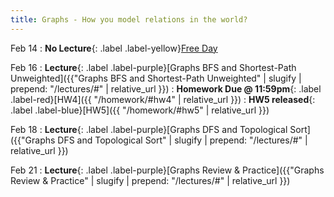 ```yaml
---
title: Graphs - How you model relations in the world?
---
```


Feb 14
: **No Lecture**{: .label .label-yellow}[Free Day](#)

Feb 16
: **Lecture**{: .label .label-purple}[Graphs BFS and Shortest-Path Unweighted]({{"Graphs BFS and Shortest-Path Unweighted" | slugify | prepend: "/lectures/#" | relative_url }})
: **Homework Due @ 11:59pm**{: .label .label-red}[HW4]({{ "/homework/#hw4" | relative_url }})
: **HW5 released**{: .label .label-blue}[HW5]({{ "/homework/#hw5" | relative_url }})

Feb 18
: **Lecture**{: .label .label-purple}[Graphs DFS and Topological Sort]({{"Graphs DFS and Topological Sort" | slugify | prepend: "/lectures/#" | relative_url }})


Feb 21
: **Lecture**{: .label .label-purple}[Graphs Review & Practice]({{"Graphs Review & Practice" | slugify | prepend: "/lectures/#" | relative_url }})

